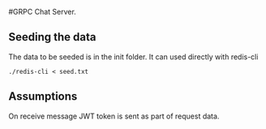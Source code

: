#GRPC Chat Server.

## Seeding the data 
The data to be seeded is in the init folder. It can used directly with redis-cli
```
./redis-cli < seed.txt
```

## Assumptions
On receive message JWT token is sent as part of request data.